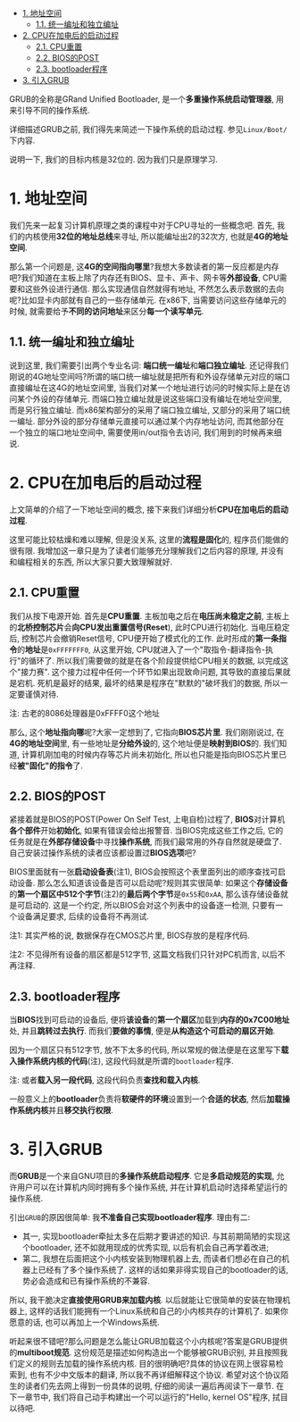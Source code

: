 
<!-- @import "[TOC]" {cmd="toc" depthFrom=1 depthTo=6 orderedList=false} -->

<!-- code_chunk_output -->

- [1. 地址空间](#1-地址空间)
  - [1.1. 统一编址和独立编址](#11-统一编址和独立编址)
- [2. CPU在加电后的启动过程](#2-cpu在加电后的启动过程)
  - [2.1. CPU重置](#21-cpu重置)
  - [2.2. BIOS的POST](#22-bios的post)
  - [2.3. bootloader程序](#23-bootloader程序)
- [3. 引入GRUB](#3-引入grub)

<!-- /code_chunk_output -->

GRUB的全称是GRand Unified Bootloader, 是一个**多重操作系统启动管理器**, 用来引导不同的操作系统. 

详细描述GRUB之前, 我们得先来简述一下操作系统的启动过程. 参见`Linux/Boot/`下内容.

说明一下, 我们的目标内核是32位的. 因为我们只是原理学习. 

# 1. 地址空间

我们先来一起复习计算机原理之类的课程中对于CPU寻址的一些概念吧. 首先, 我们的内核使用**32位的地址总线**来寻址, 所以能编址出2的32次方, 也就是**4G的地址空间**. 

那么第一个问题是, 这**4G的空间指向哪里**?我想大多数读者的第一反应都是内存吧?我们知道在主板上除了内存还有BIOS、显卡、声卡、网卡等**外部设备**, CPU需要和这些外设进行通信. 那么实现通信自然就得有地址, 不然怎么表示数据的去向呢?比如显卡内部就有自己的一些存储单元. 在x86下, 当需要访问这些存储单元的时候, 就需要给予**不同的访问地址**来区分**每一个读写单元**. 

## 1.1. 统一编址和独立编址

说到这里, 我们需要引出两个专业名词: **端口统一编址**和**端口独立编址**. 还记得我们刚说的4G地址空间吗?所谓的端口统一编址就是把所有和外设存储单元对应的端口直接编址在这4G的地址空间里, 当我们对某一个地址进行访问的时候实际上是在访问某个外设的存储单元. 而端口独立编址就是说这些端口没有编址在地址空间里, 而是另行独立编址. 而x86架构部分的采用了端口独立编址, 又部分的采用了端口统一编址. 部分外设的部分存储单元直接可以通过某个内存地址访问, 而其他部分在一个独立的端口地址空间中, 需要使用in/out指令去访问, 我们用到的时候再来细说. 

# 2. CPU在加电后的启动过程

上文简单的介绍了一下地址空间的概念, 接下来我们详细分析**CPU在加电后的启动过程**. 

这里可能比较枯燥和难以理解, 但是没关系, 这里的**流程是固化**的, 程序员们能做的很有限. 我增加这一章只是为了读者们能够充分理解我们之后内容的原理, 并没有和编程相关的东西, 所以大家只要大致理解就好. 

## 2.1. CPU重置

我们从按下电源开始. 首先是**CPU重置**. 主板加电之后在**电压尚未稳定之前**, 主板上的**北桥控制芯片**会**向CPU发出重置信号(Reset**), 此时CPU进行初始化. 当电压稳定后, 控制芯片会撤销Reset信号, CPU便开始了模式化的工作. 此时形成的**第一条指令**的**地址**是`0xFFFFFFF0`, 从这里开始, CPU就进入了一个"取指令-翻译指令-执行"的循环了. 所以我们需要做的就是在各个阶段提供给CPU相关的数据, 以完成这个"接力赛". 这个接力过程中任何一个环节如果出现致命问题, 其导致的直接后果就是宕机. 死机是最好的结果, 最坏的结果是程序在"默默的"破坏我们的数据, 所以一定要谨慎对待. 

注: 古老的8086处理器是0xFFFF0这个地址

那么, 这个**地址指向哪**呢?大家一定想到了, 它指向**BIOS芯片里**. 我们刚刚说过, 在**4G的地址空间**里, 有一些地址是**分给外设**的, 这个地址便是**映射到BIOS**的. 我们知道, 计算机刚加电的时候内存等芯片尚未初始化, 所以也只能是指向BIOS芯片里已经**被"固化"的指令**了. 

## 2.2. BIOS的POST

紧接着就是BIOS的POST(Power On Self Test, 上电自检)过程了, **BIOS**对计算机**各个部件**开始**初始化**, 如果有错误会给出报警音. 当BIOS完成这些工作之后, 它的任务就是在**外部存储设备**中寻找**操作系统**, 而我们最常用的外存自然就是硬盘了. 自己安装过操作系统的读者应该都设置过**BIOS选项**吧?

BIOS里面就有一张**启动设备表**(注1), BIOS会按照这个表里面列出的顺序查找可启动设备. 那么怎么知道该设备是否可以启动呢?规则其实很简单: 如果这个**存储设备**的**第一个扇区中512个字节**(注2)的**最后两个字节**是`0x55`和`0xAA`, 那么该存储设备就是可启动的. 这是一个约定, 所以BIOS会对这个列表中的设备逐一检测, 只要有一个设备满足要求, 后续的设备将不再测试. 

注1: 其实严格的说, 数据保存在CMOS芯片里, BIOS存放的是程序代码. 

注2: 不见得所有设备的扇区都是512字节, 这篇文档我们只针对PC机而言, 以后不再注释. 

## 2.3. bootloader程序

当**BIOS**找到可启动的设备后, 便将**该设备**的**第一个扇区**加载到**内存的0x7C00地址**处, 并且**跳转过去执行**. 而我们**要做的事情**, 便是**从构造这个可启动的扇区开始**. 

因为一个扇区只有512字节, 放不下太多的代码, 所以常规的做法便是在这里写下**载入操作系统内核的代码**(注), 这段代码就是所谓的`bootloader`程序. 

注: 或者**载入另一段代码**, 这段代码负责**查找和载入内核**. 

一般意义上的**bootloader**负责将**软硬件的环境**设置到一个**合适的状态**, 然后**加载操作系统内核**并且**移交执行权限**. 

# 3. 引入GRUB

而**GRUB**是一个来自GNU项目的**多操作系统启动程序**. 它是**多启动规范的实现**, 允许用户可以在计算机内同时拥有多个操作系统, 并在计算机启动时选择希望运行的操作系统. 

引出`GRUB`的原因很简单: 我**不准备自己实现bootloader程序**. 理由有二: 

- 其一, 实现bootloader牵扯太多在后期才要讲述的知识. 与其前期简陋的实现这个bootloader, 还不如就用现成的优秀实现, 以后有机会自己再学着改进; 
- 第二, 我想在后面把这个小内核安装到物理机器上去, 而读者们想必在自己的机器上已经有了多个操作系统了. 这样的话如果非得实现自己的bootloader的话, 势必会造成和已有操作系统的不兼容. 

所以, 我干脆决定**直接使用GRUB来加载内核**. 以后就能让它很简单的安装在物理机器上, 这样的话我们能拥有一个Linux系统和自己的小内核共存的计算机了. 如果你愿意的话, 也可以再加上一个Windows系统. 

听起来很不错吧?那么问题是怎么能让GRUB加载这个小内核呢?答案是GRUB提供的**multiboot规范**. 这份规范是描述如何构造出一个能够被GRUB识别, 并且按照我们定义的规则去加载的操作系统内核. 目的很明确吧?具体的协议在网上很容易检索到, 也有不少中文版本的翻译, 所以我不再详细解释这个协议. 希望对这个协议陌生的读者们先去网上得到一份具体的说明, 仔细的阅读一遍后再阅读下一章节. 在下一章节中, 我们将自己动手构建出一个可以运行的"Hello, kernel OS"程序, 拭目以待吧. 
